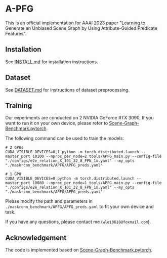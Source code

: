 # A-PFG

This is an official implementation for AAAI 2023 paper "Learning to Generate an Unbiased Scene Graph by Using Attribute-Guided Predicate Features".

## Installation

See [INSTALL.md](./INSTALL.md) for installation instructions.

## Dataset

See [DATASET.md](./DATASET.md) for instructions of dataset preprocessing.

## Training

Our experiments are conducted on 2 NVIDIA GeForce RTX 3090, If you want to run it on your own device, please refer to [Scene-Graph-Benchmark.pytorch](https://github.com/KaihuaTang/Scene-Graph-Benchmark.pytorch).

The following command can be used to train the models:
```
# 2 GPUs
CUDA_VISIBLE_DEVICES=0,1 python -m torch.distributed.launch --master_port 10100 --nproc_per_node=2 tools/APFG_main.py --config-file "./configs/e2e_relation_X_101_32_8_FPN_1x.yaml" --my_opts "./maskrcnn_benchmark/APFG/APFG_preds.yaml"

# 1 GPU
CUDA_VISIBLE_DEVICES=0 python -m torch.distributed.launch --master_port 10080 --nproc_per_node=1 tools/APFG_main.py --config-file "./configs/e2e_relation_X_101_32_8_FPN_1x.yaml" --my_opts "./maskrcnn_benchmark/APFG/APFG_preds.yaml"
```
Please modify the path and parameters in `./maskrcnn_benchmark/APFG/APFG_preds.yaml` to fit your own device and task.

If you have any questions, please contact me (`wlei0618@foxmail.com`).

## Acknowledgement

The code is implemented based on [Scene-Graph-Benchmark.pytorch](https://github.com/KaihuaTang/Scene-Graph-Benchmark.pytorch).
